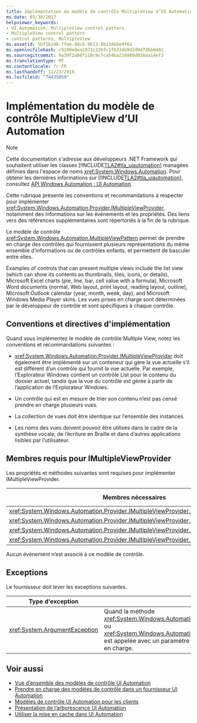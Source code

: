 ```yaml
---
title: Implémentation du modèle de contrôle MultipleView d’UI Automation
ms.date: 03/30/2017
helpviewer_keywords:
- UI Automation, MultipleView control pattern
- MultipleView control pattern
- control patterns, MultipleView
ms.assetid: 5bf1b248-ffee-48c8-9613-0b134bbe9f6a
ms.openlocfilehash: c9199e0ea1971c22bfc1f6334b9d2d9d73bb048c
ms.sourcegitcommit: 9a39f2a06f110c9c7ca54ba216900d038aa14ef3
ms.translationtype: MT
ms.contentlocale: fr-FR
ms.lasthandoff: 11/23/2019
ms.locfileid: "74435059"
---
```

# <a name="implementing-the-ui-automation-multipleview-control-pattern"></a>Implémentation du modèle de contrôle MultipleView d’UI Automation
> [!NOTE]
> Cette documentation s'adresse aux développeurs .NET Framework qui souhaitent utiliser les classes [!INCLUDE[TLA2#tla_uiautomation](../../../includes/tla2sharptla-uiautomation-md.md)] managées définies dans l'espace de noms <xref:System.Windows.Automation>. Pour obtenir les dernières informations sur [!INCLUDE[TLA2#tla_uiautomation](../../../includes/tla2sharptla-uiautomation-md.md)], consultez [API Windows Automation : UI Automation](/windows/win32/winauto/entry-uiauto-win32).  
  
 Cette rubrique présente les conventions et recommandations à respecter pour implémenter <xref:System.Windows.Automation.Provider.IMultipleViewProvider>, notamment des informations sur les événements et les propriétés. Des liens vers des références supplémentaires sont répertoriés à la fin de la rubrique.  
  
 Le modèle de contrôle <xref:System.Windows.Automation.MultipleViewPattern> permet de prendre en charge des contrôles qui fournissent plusieurs représentations du même ensemble d’informations ou de contrôles enfants, et permettent de basculer entre elles.  
  
 Examples of controls that can present multiple views include the list view (which can show its contents as thumbnails, tiles, icons, or details), Microsoft Excel charts (pie, line, bar, cell value with a formula), Microsoft Word documents (normal, Web layout, print layout, reading layout, outline), Microsoft Outlook calendar (year, month, week, day), and Microsoft Windows Media Player skins. Les vues prises en charge sont déterminées par le développeur de contrôle et sont spécifiques à chaque contrôle.  
  
<a name="Implementation_Guidelines_and_Conventions"></a>   
## <a name="implementation-guidelines-and-conventions"></a>Conventions et directives d'implémentation  
 Quand vous implémentez le modèle de contrôle Multiple View, notez les conventions et recommandations suivantes :  
  
- <xref:System.Windows.Automation.Provider.IMultipleViewProvider> doit également être implémenté sur un conteneur qui gère la vue actuelle s’il est différent d’un contrôle qui fournit la vue actuelle. Par exemple, l’Explorateur Windows contient un contrôle List pour le contenu du dossier actuel, tandis que la vue du contrôle est gérée à partir de l’application de l’Explorateur Windows.  
  
- Un contrôle qui est en mesure de trier son contenu n’est pas censé prendre en charge plusieurs vues.  
  
- La collection de vues doit être identique sur l’ensemble des instances.  
  
- Les noms des vues doivent pouvoir être utilisés dans le cadre de la synthèse vocale, de l’écriture en Braille et dans d’autres applications lisibles par l’utilisateur.  
  
<a name="Required_Members_for_IMultipleViewProvider"></a>   
## <a name="required-members-for-imultipleviewprovider"></a>Membres requis pour IMultipleViewProvider  
 Les propriétés et méthodes suivantes sont requises pour implémenter IMultipleViewProvider.  
  
|Membres nécessaires|Type de membre|Notes|  
|----------------------|-----------------|-----------|  
|<xref:System.Windows.Automation.Provider.IMultipleViewProvider.CurrentView%2A>|Property|aucune.|  
|<xref:System.Windows.Automation.Provider.IMultipleViewProvider.GetSupportedViews%2A>|Méthode|aucune.|  
|<xref:System.Windows.Automation.Provider.IMultipleViewProvider.GetViewName%2A>|Méthode|aucune.|  
|<xref:System.Windows.Automation.Provider.IMultipleViewProvider.SetCurrentView%2A>|Méthode|aucune.|  
  
 Aucun événement n’est associé à ce modèle de contrôle.  
  
<a name="Exceptions"></a>   
## <a name="exceptions"></a>Exceptions  
 Le fournisseur doit lever les exceptions suivantes.  
  
|Type d'exception|Condition|  
|--------------------|---------------|  
|<xref:System.ArgumentException>|Quand la méthode <xref:System.Windows.Automation.Provider.IMultipleViewProvider.SetCurrentView%2A> ou <xref:System.Windows.Automation.Provider.IMultipleViewProvider.GetViewName%2A> est appelée avec un paramètre qui n’est pas membre de la collection de vues prises en charge.|  
  
## <a name="see-also"></a>Voir aussi

- [Vue d’ensemble des modèles de contrôle UI Automation](ui-automation-control-patterns-overview.md)
- [Prendre en charge des modèles de contrôle dans un fournisseur UI Automation](support-control-patterns-in-a-ui-automation-provider.md)
- [Modèles de contrôle UI Automation pour les clients](ui-automation-control-patterns-for-clients.md)
- [Présentation de l’arborescence UI Automation](ui-automation-tree-overview.md)
- [Utiliser la mise en cache dans UI Automation](use-caching-in-ui-automation.md)
